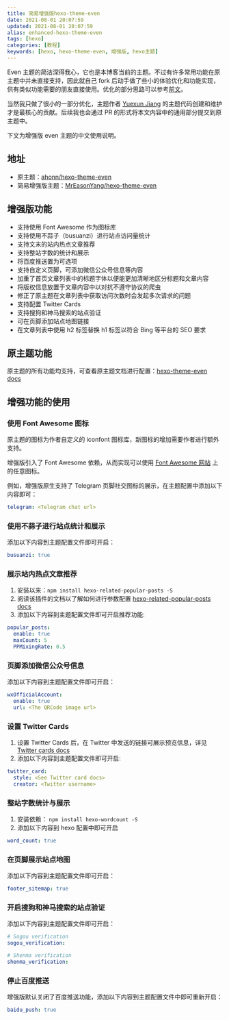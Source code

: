 ```yaml
---
title: 简易增强版hexo-theme-even
date: 2021-08-01 20:07:59
updated: 2021-08-01 20:07:59
alias: enhanced-hexo-theme-even
tags: [hexo]
categories: [教程]
keywords: [hexo, hexo-theme-even, 增强版, hexo主题]
---
```

Even 主题的简洁深得我心，它也是本博客当前的主题。不过有许多常用功能在原主题中并未直接支持，因此就自己 fork 后动手做了些小的体验优化和功能实现，供有类似功能需要的朋友直接使用。优化的部分思路可以参考[前文](https://easonyang.com/2021/07/06/a-better-hexo-theme-even/)。

当然我只做了很小的一部分优化，主题作者 [Yuexun Jiang](https://github.com/ahonn) 的主题代码创建和维护才是最核心的贡献。后续我也会通过 PR 的形式将本文内容中的通用部分提交到原主题中。

下文为增强版 even 主题的中文使用说明。<!--more-->

## 地址
- 原主题：[ahonn/hexo-theme-even](https://github.com/ahonn/hexo-theme-even)
- 简易增强版主题：[MrEasonYang/hexo-theme-even](https://github.com/MrEasonYang/hexo-theme-even)

## 增强版功能
- 支持使用 Font Awesome 作为图标库
- 支持使用不蒜子（busuanzi）进行站点访问量统计
- 支持文末的站内热点文章推荐
- 支持整站字数的统计和展示
- 将百度推送置为可选项
- 支持自定义页脚，可添加微信公众号信息等内容
- 加重了首页文章列表中的标题字体以便能更加清晰地区分标题和文章内容
- 将版权信息放置于文章内容中以对抗不遵守协议的爬虫
- 修正了原主题在文章列表中获取访问次数时会发起多次请求的问题
- 支持配置 Twitter Cards
- 支持搜狗和神马搜索的站点验证
- 可在页脚添加站点地图链接
- 在文章列表中使用 h2 标签替换 h1 标签以符合 Bing 等平台的 SEO 要求

## 原主题功能
原主题的所有功能均支持，可查看原主题文档进行配置：[hexo-theme-even docs](https://github.com/ahonn/hexo-theme-even/wiki)

## 增强功能的使用
### 使用 Font Awesome 图标
原主题的图标为作者自定义的 iconfont 图标库，新图标的增加需要作者进行额外支持。

增强版引入了 Font Awesome 依赖，从而实现可以使用 [Font Awesome 网站](https://fontawesome.com/) 上的任意图标。

例如，增强版原生支持了 Telegram 页脚社交图标的展示，在主题配置中添加以下内容即可：
```yaml
telegram: <Telegram chat url>
```

### 使用不蒜子进行站点统计和展示
添加以下内容到主题配置文件即可开启：
```yaml
busuanzi: true
```

### 展示站内热点文章推荐
1. 安装以来：`npm install hexo-related-popular-posts -S`
2. 阅读该插件的文档以了解如何进行参数配置 [hexo-related-popular-posts docs](https://github.com/tea3/hexo-related-popular-posts)
3. 添加以下内容到主题配置文件即可开启推荐功能:

```yaml
popular_posts:
  enable: true
  maxCount: 5
  PPMixingRate: 0.5
```

### 页脚添加微信公众号信息
添加以下内容到主题配置文件即可开启：
```yaml
wxOfficialAccount:
  enable: true
  url: <The QRCode image url>
```

### 设置 Twitter Cards
1. 设置 Twitter Cards 后，在 Twitter 中发送的链接可展示预览信息，详见[Twitter cards docs](https://developer.twitter.com/en/docs/twitter-for-websites/cards/overview/abouts-cards)
2. 添加以下内容到主题配置文件即可开启:

```yaml
twitter_card:
  style: <See Twitter card docs>
  creator: <Twitter username>
```

### 整站字数统计与展示
1. 安装依赖： `npm install hexo-wordcount -S`
2. 添加以下内容到 hexo 配置中即可开启

```yaml
word_count: true
```

### 在页脚展示站点地图
添加以下内容到主题配置文件即可开启：
```yaml
footer_sitemap: true
```

### 开启搜狗和神马搜索的站点验证
添加以下内容到主题配置文件即可开启：
```yaml
# Sogou verification
sogou_verification:

# Shenma verification
shenma_verification: 
```

### 停止百度推送
增强版默认关闭了百度推送功能，添加以下内容到主题配置文件中即可重新开启：
```yaml
baidu_push: true
```